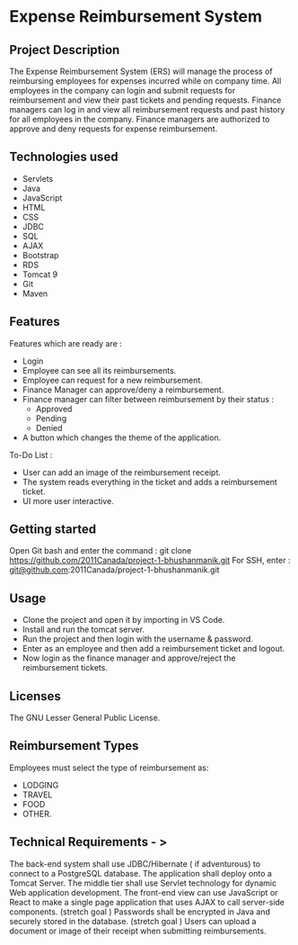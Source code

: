 # Expense Reimbursement System # 


## Project Description 


The Expense Reimbursement System (ERS) will manage the process of reimbursing employees for expenses incurred while on company time. All employees in the company can login and submit requests for reimbursement and view their past tickets and pending requests. Finance managers can log in and view all reimbursement requests and past history for all employees in the company. Finance managers are authorized to approve and deny requests for expense reimbursement.

     
## Technologies used
* Servlets 
* Java
* JavaScript 
* HTML 
* CSS
* JDBC 
* SQL 
* AJAX
* Bootstrap
* RDS
* Tomcat 9
* Git
* Maven  

## Features
Features which are ready are : 
* Login
* Employee can see all its reimbursements.
* Employee can request for a new reimbursement.
* Finance Manager can approve/deny a reimbursement.
* Finance manager can filter between reimbursement by their status :
     * Approved
     * Pending
     * Denied
* A button which changes the theme of the application.

To-Do List :
* User can add an image of the reimbursement receipt.
* The system reads everything in the ticket and adds a reimbursement ticket.
* UI more user interactive.

## Getting started 
Open Git bash and enter the command :
git clone https://github.com/2011Canada/project-1-bhushanmanik.git
For SSH, enter :
git@github.com:2011Canada/project-1-bhushanmanik.git

## Usage
* Clone the project and open it by importing in VS Code.
* Install and run the tomcat server. 
* Run the project and then login with the username & password.
* Enter as an employee and then add a reimbursement ticket and logout.
* Now login as the finance manager and approve/reject the reimbursement tickets.

## Licenses
The GNU Lesser General Public License.

## Reimbursement Types 

Employees must select the type of reimbursement as: 
* LODGING
* TRAVEL
* FOOD
* OTHER.



## Technical Requirements - >

The back-end system shall use JDBC/Hibernate ( if adventurous) to connect to a PostgreSQL database. The application shall deploy onto a Tomcat Server. The middle tier shall use Servlet technology for dynamic Web application development. The front-end view can use JavaScript or React to make a single page application that uses AJAX to call server-side components. (stretch goal ) Passwords shall be encrypted in Java and securely stored in the database. (stretch goal ) Users can upload a document or image of their receipt when submitting reimbursements.
